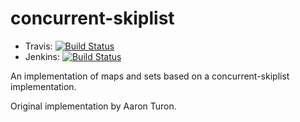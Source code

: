 concurrent-skiplist
===================

 * Travis: [![Build Status](https://travis-ci.org/rrnewton/concurrent-skiplist.svg?branch=master)](https://travis-ci.org/rrnewton/concurrent-skiplist)
 * Jenkins: [![Build Status](http://tester-lin.soic.indiana.edu:8080/buildStatus/icon?job=concurrent-skiplist)](http://tester-lin.soic.indiana.edu:8080/job/concurrent-skiplist/)

An implementation of maps and sets based on a concurrent-skiplist implementation.

Original implementation by Aaron Turon.
